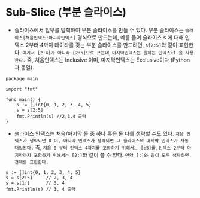 # Sub-Slice (부분 슬라이스)

- 슬라이스에서 일부를 발췌하여 부분 슬라이스를 만들 수 있다. 부분 슬라이스는 `슬라이스[처음인덱스:마지막인덱스]` 형식으로 만드는데, 예를 들어 슬라이스 s 에 대해 인덱스 2부터 4까지 데이타를 갖는 부분 슬라이스를 만드려면, `s[2:5]`와 같이 표현한다. `여기서 [2:4]가 아니라 [2:5]으로 쓰는데`, `마지막인덱스는 원하는 인덱스+1 을 사용한다.` 즉, 처음인덱스는 Inclusive 이며, 마지막인덱스는 Exclusive이다 (Python과 동일).

```
package main

import "fmt"
 
func main() {
    s := []int{0, 1, 2, 3, 4, 5}
    s = s[2:5]  
    fmt.Println(s) //2,3,4 출력
}
```

- 슬라이스 인덱스는 처음/마지막 둘 중 하나 혹은 둘 다를 생략할 수도 있다. `처음 인덱스가 생략되면 0 이, 마지막 인덱스가 생략되면 그 슬라이스의 마지막 인덱스가 자동 대입된다.` 즉, `처음 0 부터 인덱스 4까지를 포함하기 위해서는 [:5]를`, `인덱스 2부터 마지막까지 포함하기 위해서는 [2:]`와 같이 쓸 수 있다. `만약 [:]와 같이 모두 생략하면, 전체를 표현한다.`

```
s := []int{0, 1, 2, 3, 4, 5}
s = s[2:5]     // 2, 3, 4
s = s[1:]      // 3, 4
fmt.Println(s) // 3, 4 출력
```